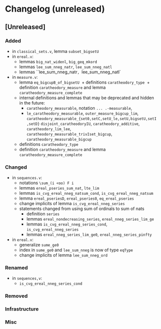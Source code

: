 # Changelog (unreleased)

## [Unreleased]

### Added
 
- in `classical_sets.v`, lemma `subset_bigsetU`
- in `ereal.v`:
  + lemmas `big_nat_widenl`, `big_geq_mkord`
  + lemmas `lee_sum_nneg_natr`, `lee_sum_nneg_natl`
  + lemmas ``lee_sum_nneg_natr`, `lee_sum_nneg_natl`
- in `measure.v`:
  + lemma `eq_bigcupB_of_bigsetU`
  + definitions `caratheodory_type`
  + definition `caratheodory_measure` and lemma `caratheodory_measure_complete`
  + internal definitions and lemmas that may be deprecated and hidden in the future:
    * `caratheodory_measurable`, notation `... .-measurable`,
    * `le_caratheodory_measurable`, `outer_measure_bigcup_lim`,
      `caratheodory_measurable_{set0,setC,setU_le,setU,bigsetU,setI,setD}`
      `disjoint_caratheodoryIU`, `caratheodory_additive`,
      `caratheodory_lim_lee`, `caratheodory_measurable_trivIset_bigcup`,
      `caratheodory_measurable_bigcup`
  + definitions `caratheodory_type`
  + definition `caratheodory_measure` and lemma `caratheodory_measure_complete`

### Changed

- in `sequences.v`:
  + notations `\sum_(i <oo) F i`
  + lemmas `ereal_pseries_sum_nat`, `lte_lim`
  + lemmas `is_cvg_ereal_nneg_natsum_cond`, `is_cvg_ereal_nneg_natsum`
  + lemma `ereal_pseriesD`, `ereal_pseries0`, `eq_ereal_pseries`
  + change implicits of lemma `is_cvg_ereal_nneg_series`
  + statements changed from using sum of ordinals to sum of nats
    * definition `series`
    * lemmas `ereal_nondecreasing_series`, `ereal_nneg_series_lim_ge`
    * lemmas `is_cvg_ereal_nneg_series_cond`, `is_cvg_ereal_nneg_series`
    * lemmas `ereal_nneg_series_lim_ge0`, `ereal_nneg_series_pinfty`
- in `ereal.v`:
  + generalize `sume_ge0`
  + index in `sume_ge0` and `lee_sum_nneg` is now of type `eqType`
  + change implicits of lemma `lee_sum_nneg_ord`

### Renamed

- in `sequences,v`:
  + `is_cvg_ereal_nneg_series_cond`

### Removed

### Infrastructure

### Misc
